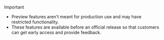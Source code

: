 > [!IMPORTANT]
> - Preview features aren’t meant for production use and may have restricted functionality.
> - These features are available before an official release so that customers can get early access and provide feedback.